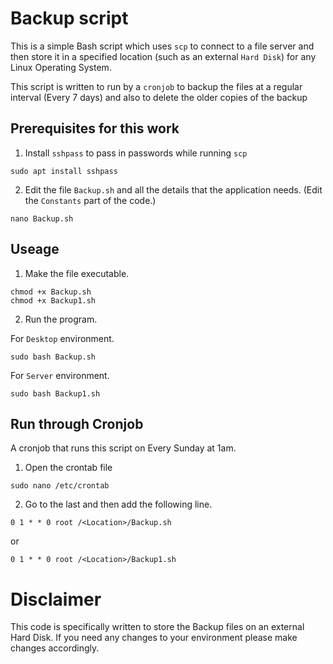 # Backup script

This is a simple Bash script which uses `scp` to connect to a file server and then store it in a specified location (such as an external `Hard Disk`) for any Linux Operating System.

This script is written to run by a `cronjob` to backup the files at a regular interval (Every 7 days) and also to delete the older copies of the backup

## Prerequisites for this work

1. Install `sshpass` to pass in passwords while running `scp`
```
sudo apt install sshpass
```

2. Edit the file `Backup.sh` and all the details that the application needs. (Edit the `Constants` part of the code.)
```
nano Backup.sh
```

## Useage

1. Make the file executable.

```
chmod +x Backup.sh
chmod +x Backup1.sh
```

2. Run the program.

For `Desktop` environment.

```
sudo bash Backup.sh
```

For `Server` environment.

```
sudo bash Backup1.sh
```

## Run through Cronjob

A cronjob that runs this script on Every Sunday at 1am.

1. Open the crontab file
```
sudo nano /etc/crontab
```

2. Go to the last and then add the following line.
```
0 1 * * 0 root /<Location>/Backup.sh
```

or 

```
0 1 * * 0 root /<Location>/Backup1.sh
```

# Disclaimer

This code is specifically written to store the Backup files on an external Hard Disk. If you need any changes to your environment please make changes accordingly.